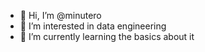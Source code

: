 - 👋 Hi, I’m @minutero
- 👀 I’m interested in data engineering
- 🌱 I’m currently learning the basics about it

